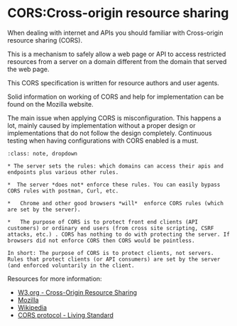 # CORS:Cross-origin resource sharing 

When dealing with internet and APIs you should familiar with Cross-origin resource sharing (CORS). 

This is a mechanism to safely allow a web page or API to access restricted resources from a server on a domain different from the domain that served the web page. 

This CORS specification is written for resource authors and user agents. 


Solid information on working of CORS and help for implementation can be found on the Mozilla website.

The main issue when applying CORS is misconfiguration. This happens a lot, mainly caused by implementation without a proper design or implementations that do not follow the design completely. Continuous testing when having configurations with CORS enabled is a must.



```{admonition} CORS rules are set by the server but enforced (voluntarily) in the client
:class: note, dropdown

* The server sets the rules: which domains can access their apis and endpoints plus various other rules.

*  The server *does not* enforce these rules. You can easily bypass CORS rules with postman, Curl, etc.

*   Chrome and other good browsers *will*  enforce CORS rules (which are set by the server).

*   The purpose of CORS is to protect front end clients (API customers) or ordinary end users (from cross site scripting, CSRF attacks, etc.) . CORS has nothing to do with protecting the server. If browsers did not enforce CORS then CORS would be pointless.

In short: The purpose of CORS is to protect clients, not servers. Rules that protect clients (or API consumers) are set by the server (and enforced voluntarily in the client. 

```



Resources for more information:
* [W3.org - Cross-Origin Resource Sharing](https://www.w3.org/TR/2020/SPSD-cors-20200602/)
* [Mozilla](https://developer.mozilla.org/en-US/docs/Web/HTTP/CORS)
* [Wikipedia](https://en.wikipedia.org/wiki/Cross-origin_resource_sharing)
* [CORS protocol - Living Standard](https://fetch.spec.whatwg.org/ )
